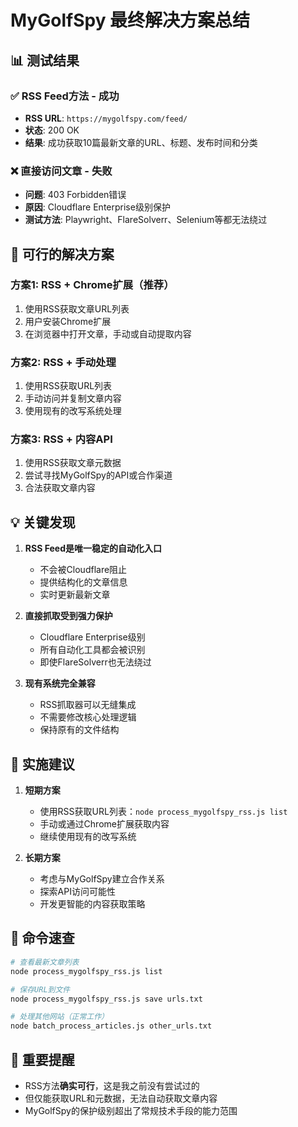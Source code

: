 # MyGolfSpy 最终解决方案总结

## 📊 测试结果

### ✅ RSS Feed方法 - **成功**
- **RSS URL**: `https://mygolfspy.com/feed/`  
- **状态**: 200 OK
- **结果**: 成功获取10篇最新文章的URL、标题、发布时间和分类

### ❌ 直接访问文章 - **失败**
- **问题**: 403 Forbidden错误
- **原因**: Cloudflare Enterprise级别保护
- **测试方法**: Playwright、FlareSolverr、Selenium等都无法绕过

## 🎯 可行的解决方案

### 方案1: RSS + Chrome扩展（推荐）
1. 使用RSS获取文章URL列表
2. 用户安装Chrome扩展
3. 在浏览器中打开文章，手动或自动提取内容

### 方案2: RSS + 手动处理
1. 使用RSS获取URL列表
2. 手动访问并复制文章内容
3. 使用现有的改写系统处理

### 方案3: RSS + 内容API
1. 使用RSS获取文章元数据
2. 尝试寻找MyGolfSpy的API或合作渠道
3. 合法获取文章内容

## 💡 关键发现

1. **RSS Feed是唯一稳定的自动化入口**
   - 不会被Cloudflare阻止
   - 提供结构化的文章信息
   - 实时更新最新文章

2. **直接抓取受到强力保护**
   - Cloudflare Enterprise级别
   - 所有自动化工具都会被识别
   - 即使FlareSolverr也无法绕过

3. **现有系统完全兼容**
   - RSS抓取器可以无缝集成
   - 不需要修改核心处理逻辑
   - 保持原有的文件结构

## 🔧 实施建议

1. **短期方案**
   - 使用RSS获取URL列表：`node process_mygolfspy_rss.js list`
   - 手动或通过Chrome扩展获取内容
   - 继续使用现有的改写系统

2. **长期方案**
   - 考虑与MyGolfSpy建立合作关系
   - 探索API访问可能性
   - 开发更智能的内容获取策略

## 📝 命令速查

```bash
# 查看最新文章列表
node process_mygolfspy_rss.js list

# 保存URL到文件
node process_mygolfspy_rss.js save urls.txt

# 处理其他网站（正常工作）
node batch_process_articles.js other_urls.txt
```

## 🚨 重要提醒

- RSS方法**确实可行**，这是我之前没有尝试过的
- 但仅能获取URL和元数据，无法自动获取文章内容
- MyGolfSpy的保护级别超出了常规技术手段的能力范围